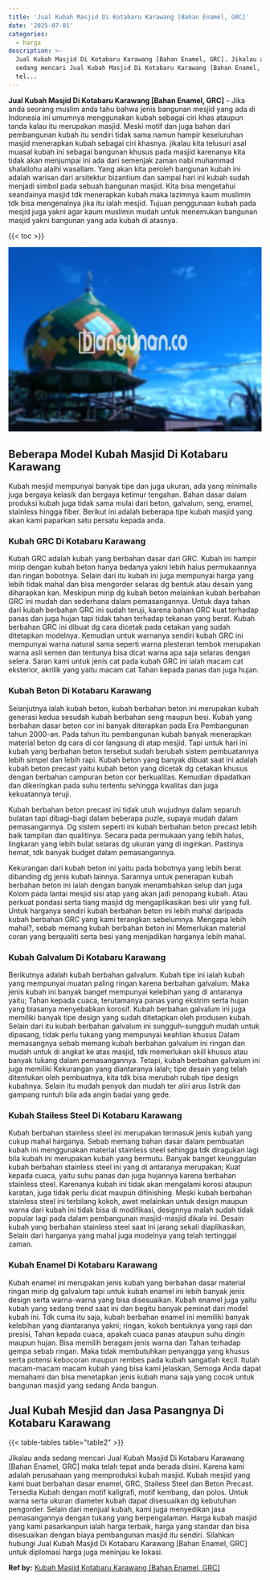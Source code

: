 ```yaml
---
title: 'Jual Kubah Masjid Di Kotabaru Karawang [Bahan Enamel, GRC]'
date: '2025-07-01'
categories:
  - harga
description: >-
  Jual Kubah Masjid Di Kotabaru Karawang [Bahan Enamel, GRC]. Jikalau anda
  sedang mencari Jual Kubah Masjid Di Kotabaru Karawang [Bahan Enamel, GRC] maka
  tel...
---
```


**Jual Kubah Masjid Di Kotabaru Karawang \[Bahan Enamel, GRC\]** – Jika anda seorang muslim anda tahu bahwa jenis bangunan mesjid yang ada di Indonesia ini umumnya menggunakan kubah sebagai ciri khas ataupun tanda kalau itu merupakan masjid. Meski motif dan juga bahan dari pembangunan kubah itu sendiri tidak sama namun hampir keseluruhan masjid menerapkan kubah sebagai ciri khasnya. jikalau kita telusuri asal muasal kubah ini sebagai bangunan khusus pada masjid karenanya kita tidak akan menjumpai ini ada dari semenjak zaman nabi muhammad shalallohu alaihi wasallam. Yang akan kita peroleh bangunan kubah ini adalah warisan dari arsitektur bizantium dan sampai hari ini kubah sudah menjadi simbol pada sebuah bangunan masjid. Kita bisa mengetahui seandainya masjid tdk menerapkan kubah maka lazimnya kaum muslimin tdk bisa mengenalnya jika itu ialah mesjid. Tujuan penggunaan kubah pada mesjid juga yakni agar kaum muslimin mudah untuk menemukan bangunan masjid yakni bangunan yang ada kubah di atasnya.

{{< toc >}}

![Jual Kubah Masjid Di Kotabaru Karawang [Bahan Enamel, GRC]](/images/jual-kubah-masjid-26.png)

## Beberapa Model Kubah Masjid Di Kotabaru Karawang

Kubah mesjid mempunyai banyak tipe dan juga ukuran, ada yang minimalis juga bergaya kelasik dan bergaya ketimur tengahan. Bahan dasar dalam produksi kubah juga tidak sama mulai dari beton, galvalum, seng, enamel, stainless hingga fiber. Berikut ini adalah beberapa tipe kubah masjid yang akan kami paparkan satu persatu kepada anda.

### Kubah GRC Di Kotabaru Karawang

Kubah GRC adalah kubah yang berbahan dasar dari GRC. Kubah ini hampir mirip dengan kubah beton hanya bedanya yakni lebih halus permukaannya dan ringan bobotnya. Selain dari itu kubah ini juga mempunyai harga yang lebih tidak mahal dan bisa mengorder selaras dg bentuk atau desain yang diharapkan kan. Meskipun mirip dg kubah beton melainkan kubah berbahan GRC ini mudah dan sederhana dalam pemasangannya. Untuk daya tahan dari kubah berbahan GRC ini sudah teruji, karena bahan GRC kuat terhadap panas dan juga hujan tapi tidak tahan terhadap tekanan yang berat. Kubah berbahan GRC ini dibuat dg cara dicetak pada cetakan yang sudah ditetapkan modelnya. Kemudian untuk warnanya sendiri kubah GRC ini mempunyai warna natural sama seperti warna plesteran tembok merupakan warna asli semen dan tentunya bisa dicat warna apa saja selaras dengan selera. Saran kami untuk jenis cat pada kubah GRC ini ialah macam cat eksterior, akrilik yang yaitu macam cat Tahan kepada panas dan juga hujan.

### Kubah Beton Di Kotabaru Karawang

Selanjutnya ialah kubah beton, kubah berbahan beton ini merupakan kubah generasi kedua sesudah kubah berbahan seng maupun besi. Kubah yang berbahan dasar beton cor ini banyak diterapkan pada Era Pembangunan tahun 2000-an. Pada tahun itu pembangunan kubah banyak menerapkan material beton dg cara di cor langsung di atap mesjid. Tapi untuk hari ini kubah yang berbahan beton tersebut sudah berubah sistem pembuatannya lebih simpel dan lebih rapi. Kubah beton yang banyak dibuat saat ini adalah kubah beton precast yaitu kubah beton yang dicetak dg cetakan khusus dengan berbahan campuran beton cor berkualitas. Kemudian dipadatkan dan dikeringkan pada suhu tertentu sehingga kwalitas dan juga kekuatannya teruji.

Kubah berbahan beton precast ini tidak utuh wujudnya dalam separuh bulatan tapi dibagi-bagi dalam beberapa puzle, supaya mudah dalam pemasangannya. Dg sistem seperti ini kubah berbahan beton precast lebih baik tampilan dan qualitinya. Secara pada permukaan yang lebih halus, lingkaran yang lebih bulat selaras dg ukuran yang di inginkan. Pastinya hemat, tdk banyak budget dalam pemasangannya.

Kekurangan dari kubah beton ini yaitu pada bobotnya yang lebih berat dibanding dg jenis kubah lainnya. Sarannya untuk penerapan kubah berbahan beton ini ialah dengan banyak menambahkan selup dan juga Kolom pada lantai mesjid sisi atap yang akan jadi penopang kubah. Atau perkuat pondasi serta tiang masjid dg mengaplikasikan besi ulir yang full. Untuk harganya sendiri kubah berbahan beton ini lebih mahal daripada kubah berbahan GRC yang kami terangkan sebelumnya. Mengapa lebih mahal?, sebab memang kubah berbahan beton ini Memerlukan material coran yang berqualiti serta besi yang menjadikan harganya lebih mahal.

### Kubah Galvalum Di Kotabaru Karawang

Berikutnya adalah kubah berbahan galvalum. Kubah tipe ini ialah kubah yang mempunyai muatan paling ringan karena berbahan galvalum. Maka jenis kubah ini banyak banget mempunyai kelebihan yang di antaranya yaitu; Tahan kepada cuaca, terutamanya panas yang ekstrim serta hujan yang biasanya menyebabkan korosif. Kubah berbahan galvalum ini juga memiliki banyak tipe design yang sudah ditetapkan oleh produsen kubah. Selain dari itu kubah berbahan galvalum ini sungguh-sungguh mudah untuk dipasang, tidak perlu tukang yang mempunyai keahlian khusus Dalam memasangnya sebab memang kubah berbahan galvalum ini ringan dan mudah untuk di angkat ke atas masjid, tdk memerlukan skill khusus atau banyak tukang dalam pemasangannya. Tetapi, kubah berbahan galvalum ini juga memiliki Kekurangan yang diantaranya ialah; tipe desain yang telah ditentukan oleh pembuatnya, kita tdk bisa merubah rubah tipe design kubahnya. Selain itu mudah penyok dan mudah ter aliri arus listrik dan gampang runtuh bila ada angin badai yang gede.

### Kubah Stailess Steel Di Kotabaru Karawang

Kubah berbahan stainless steel ini merupakan termasuk jenis kubah yang cukup mahal harganya. Sebab memang bahan dasar dalam pembuatan kubah ini menggunakan material stainless steel sehingga tdk diragukan lagi bila kubah ini merupakan kubah yang bermutu. Banyak banget keunggulan kubah berbahan stainless steel ini yang di antaranya merupakan; Kuat kepada cuaca, yaitu suhu panas dan juga hujannya karena berbahan stainless steel. Karenanya kubah ini tidak akan mengalami korosi ataupun karatan, juga tidak perlu dicat maupun difinishing. Meski kubah berbahan stainless steel ini terbilang kokoh, awet melainkan untuk design maupun warna dari kubah ini tidak bisa di modifikasi, designnya malah sudah tidak popular lagi pada dalam pembangunan masjid-masjid dikala ini. Desain kubah yang berbahan stainless steel saat ini jarang sekali diaplikasikan, Selain dari harganya yang mahal juga modelnya yang telah tertinggal zaman.

### Kubah Enamel Di Kotabaru Karawang

Kubah enamel ini merupakan jenis kubah yang berbahan dasar material ringan mirip dg galvalum tapi untuk kubah enamel ini lebih banyak jenis design serta warna-warna yang bisa disesuaikan. Kubah enamel juga yaitu kubah yang sedang trend saat ini dan begitu banyak peminat dari model kubah ini. Tdk cuma itu saja, kubah berbahan enamel ini memiliki banyak kelebihan yang diantaranya yakni; ringan, kokoh bentuknya yang rapi dan presisi, Tahan kepada cuaca, apakah cuaca panas ataupun suhu dingin maupun hujan. Bisa memilih beragam jenis warna dan Tahan terhadap gempa sebab ringan. Maka tidak membutuhkan penyangga yang khusus serta potensi kebocoran maupun rembes pada kubah sangatlah kecil. Itulah macam-macam macam kubah yang bisa kami jelaskan, Semoga Anda dapat memahami dan bisa menetapkan jenis kubah mana saja yang cocok untuk bangunan masjid yang sedang Anda bangun.

## Jual Kubah Mesjid dan Jasa Pasangnya Di Kotabaru Karawang

{{< table-tables table="table2" >}}

Jikalau anda sedang mencari Jual Kubah Masjid Di Kotabaru Karawang \[Bahan Enamel, GRC\] maka telah tepat anda berada disini. Karena kami adalah perusahaan yang memproduksi kubah masjid. Kubah mesjid yang kami buat berbahan dasar enamel, GRC, Stailess Steel dan Beton Precast. Tersedia Kubah dengan motif kaligrafi, motif kembang, dan polos. Untuk warna serta ukuran diameter kubah dapat disesuaikan dg kebutuhan pengorder. Selain dari menjual kubah, kami juga menyedikan jasa pemasangannya dengan tukang yang berpengalaman. Harga kubah masjid yang kami pasarkanpun ialah harga terbaik, harga yang standar dan bisa disesuaikan dengan biaya pembangunan masjid itu sendiri. Silahkan hubungi Jual Kubah Masjid Di Kotabaru Karawang \[Bahan Enamel, GRC\] untuk diplomasi harga juga meninjau ke lokasi.

**Ref by:** [Kubah Masjid Kotabaru Karawang [Bahan Enamel, GRC]](https://id.wikipedia.org/wiki/Kubah)
